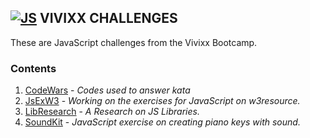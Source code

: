 ## **[![JS](https://user-images.githubusercontent.com/29721601/30682831-a78f4c12-9edd-11e7-86bc-3a2634c1c18c.png "JavaScript")](https://www.javascript.com/) VIVIXX CHALLENGES**

These are JavaScript challenges from the Vivixx Bootcamp.

### Contents
1. [CodeWars](https://github.com/DMonMac/VC-JavaScript/tree/master/VCJ00CodeWars) - _Codes used to answer kata_
2. [JsExW3](https://github.com/DMonMac/VC-JavaScript/tree/master/VCJS01JsExW3) - _Working on the exercises for JavaScript on w3resource._
3. [LibResearch](https://github.com/DMonMac/VC-JavaScript/tree/master/VCJS02LibResearch) - _A Research on JS Libraries._
4. [SoundKit](https://github.com/DMonMac/VC-JavaScript/tree/master/VCJS03SoundKit) - _JavaScript exercise on creating piano keys with sound._
